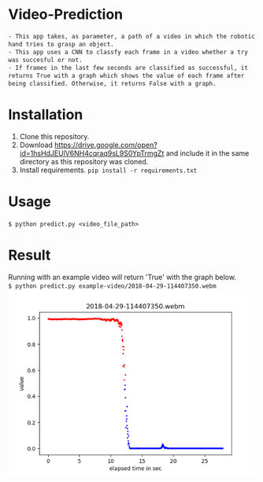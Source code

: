 # Video-Prediction  

    - This app takes, as parameter, a path of a video in which the robotic hand tries to grasp an object.   
    - This app uses a CNN to classfy each frame in a video whether a try was succesful or not.  
    - If frames in the last few seconds are classified as successful, it returns True with a graph which shows the value of each frame after being classified. Otherwise, it returns False with a graph.  

# Installation
1. Clone this repository.  
2. Download https://drive.google.com/open?id=1hsHdJEUlV6NH4cqraq9sL9S0YpTrmgZt and include it in the same directory as this repository was cloned.  
3. Install requirements. `pip install -r requirements.txt`  

# Usage  
`$ python predict.py <video_file_path>`  

# Result  
Running with an example video will return 'True' with the graph below.  
`$ python predict.py example-video/2018-04-29-114407350.webm`  
<img src="https://github.com/u0953009/images/blob/master/video/Figure_1.png">    

